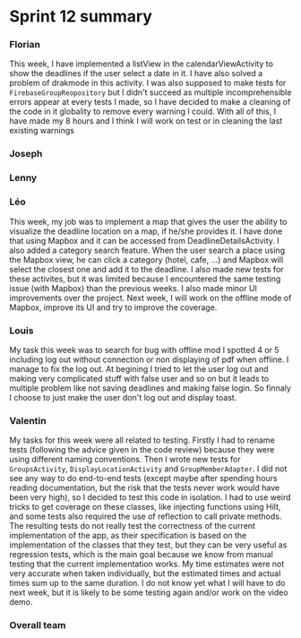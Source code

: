 Sprint 12 summary
================

### Florian
This week, I have implemented a listView in the calendarViewActivity to show the deadlines 
if the user select a date in it. I have also solved a problem of drakmode in this activity.
I was also supposed to make tests for `FirebaseGroupReopository` but I didn't succeed as
multiple incomprehensible errors appear at every tests I made, so I have decided to make a
cleaning of the code in it globality to remove every warning I could. With all of this, I have
made my 8 hours and I think I will work on test or in cleaning the last existing warnings 

### Joseph

### Lenny

### Léo
This week, my job was to implement a map that gives the user the ability to visualize the deadline
location on a map, if he/she provides it. I have done that using Mapbox and it can be accessed from
DeadlineDetailsActivity. I also added a category search feature. When the user search a place using
the Mapbox view, he can click a category (hotel, cafe, ...) and Mapbox will select the closest one and
add it to the deadline. I also made new tests for these activites, but it was limited because I encountered
the same testing issue (with Mapbox) than the previous weeks. I also made minor UI improvements over the
project. Next week, I will work on the offline mode of Mapbox, improve its UI and try to improve the coverage.

### Louis
My task this week was to search for bug with offline mod I spotted 4 or 5 including log out without connection or non displaying of pdf when offline. I manage to fix the log out. At begining I tried to let the user log out and making very complicated stuff with false user and so on but it leads to multiple problem like not saving deadlines and making false login. So finnaly I choose to just make the user don't log out and display toast. 

### Valentin
My tasks for this week were all related to testing. Firstly I had to rename
tests (following the advice given in the code review) because they were using
different naming conventions. Then I wrote new tests for `GroupsActivity`,
`DisplayLocationActivity` and `GroupMemberAdapter`. I did not see any way to
do end-to-end tests (except maybe after spending hours reading documentation,
but the risk that the tests never work would have been very high), so I
decided to test this code in isolation. I had to use weird tricks to get
coverage on these classes, like injecting functions using Hilt, and some tests also
required the use of reflection to call private methods. The resulting tests do
not really test the correctness of the current implementation of the app, as
their specification is based on the implementation of the classes that they
test, but they can be very useful as regression tests, which is the main goal
because we know from manual testing that the current implementation works. My
time estimates were not very accurate when taken individually, but the estimated
times and actual times sum up to the same duration. I do not know yet what I
will have to do next week, but it is likely to be some testing again and/or work
on the video demo.

### Overall team
